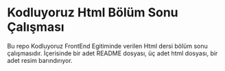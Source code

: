 # Kodluyoruz Html Bölüm Sonu Çalışması

Bu repo Kodluyoruz FrontEnd Egitiminde verilen Html dersi bölüm sonu çalışmasıdır. İçerisinde bir adet README dosyası, üç adet html dosyası, bir adet resim barındırıyor.
